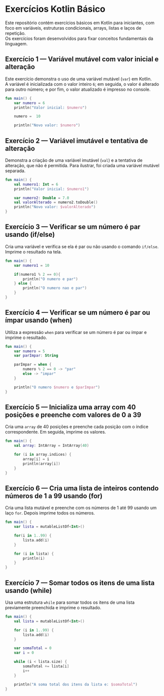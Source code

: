# Exercícios Kotlin Básico

Este repositório contém exercícios básicos em Kotlin para iniciantes, com foco em variáveis, estruturas condicionais, arrays, listas e laços de repetição.  
Os exercícios foram desenvolvidos para fixar conceitos fundamentais da linguagem.

## Exercício 1 — Variável mutável com valor inicial e alteração
Este exercício demonstra o uso de uma variável mutável (`var`) em Kotlin.  
A variável é inicializada com o valor inteiro `6`; em seguida, o valor é alterado para outro número; e por fim, o valor atualizado é impresso no console.

```kotlin
fun main() {
    var numero = 6
    println("Valor inicial: $numero")

    numero =  10

    println("Novo valor: $numero")
```
## Exercício 2 — Variável imutável e tentativa de alteração
Demonstra a criação de uma variável imutável (`val`) e a tentativa de alteração, que não é permitida. Para ilustrar, foi criada uma variável mutável separada.

```kotlin
fun main() {
    val numero1: Int = 6
    println("Valor inicial: $numero1")

    var numero2: Double = 7.0
    val valorAlterado = numero2.toDouble()
    println("Novo valor: $valorAlterado")
}
```

## Exercício 3 — Verificar se um número é par usando (if/else)
Cria uma variável e verifica se ela é par ou não usando o comando `if/else`. Imprime o resultado na tela.

```kotlin
fun main() {
    var numero1 = 10

    if(numero1 % 2 == 0){
        println("O numero e par")
    } else {
        println("O numero nao e par")
    }
}
```

## Exercício 4 — Verificar se um número é par ou ímpar usando (when)
Utiliza a expressão `when` para verificar se um número é par ou ímpar e imprime o resultado.

```kotlin
fun main() {
    var numero = 5
    var parImpar: String

    parImpar = when {
        numero % 2 == 0 -> "par"
        else -> "impar"
    }

    println("O numero $numero e $parImpar")
}
```

## Exercício 5 — Inicializa uma array com 40 posições e preenche com valores de 0 a 39
Cria uma `array` de 40 posições e preenche cada posição com o índice correspondente. Em seguida, imprime os valores.

```kotlin
fun main() {
    val array: IntArray = IntArray(40)

    for (i in array.indices) {
        array[i] = i
        println(array[i])
    }
}
```

## Exercício 6 — Cria uma lista de inteiros contendo números de 1 a 99 usando (for)
Cria uma lista mutável e preenche com os números de 1 até 99 usando um laço `for`. Depois imprime todos os números.

```kotlin
fun main() {
    var lista = mutableListOf<Int>()

    for(i in 1..99) {
        lista.add(i)
    }

    for (i in lista) {
        println(i)
    }
}
```

## Exercício 7 — Somar todos os itens de uma lista usando (while)
Usa uma estrutura `while` para somar todos os itens de uma lista previamente preenchida e imprime o resultado.

```kotlin
fun main() {
    val lista = mutableListOf<Int>()

    for (i in 1..99) {
        lista.add(i)
    }

    var somaTotal = 0
    var i = 0

    while (i < lista.size) {
        somaTotal += lista[i]
        i++
    }

    println("A soma total dos itens da lista e: $somaTotal")
}
```
